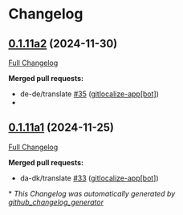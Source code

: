 # Changelog

## [0.1.11a2](https://github.com/OpenVoiceOS/ovos-skill-parrot/tree/0.1.11a2) (2024-11-30)

[Full Changelog](https://github.com/OpenVoiceOS/ovos-skill-parrot/compare/0.1.11...0.1.11a2)

**Merged pull requests:**

- de-de/translate [\#35](https://github.com/OpenVoiceOS/ovos-skill-parrot/pull/35) ([gitlocalize-app[bot]](https://github.com/apps/gitlocalize-app))
- 
## [0.1.11a1](https://github.com/OpenVoiceOS/skill-ovos-parrot/tree/0.1.11a1) (2024-11-25)

[Full Changelog](https://github.com/OpenVoiceOS/skill-ovos-parrot/compare/0.1.10...0.1.11a1)

**Merged pull requests:**

- da-dk/translate [\#33](https://github.com/OpenVoiceOS/skill-ovos-parrot/pull/33) ([gitlocalize-app[bot]](https://github.com/apps/gitlocalize-app))



\* *This Changelog was automatically generated by [github_changelog_generator](https://github.com/github-changelog-generator/github-changelog-generator)*
